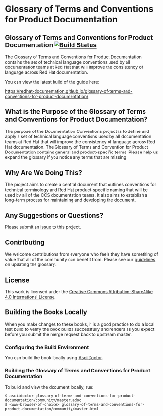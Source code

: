 # Glossary of Terms and Conventions for Product Documentation

## Glossary of Terms and Conventions for Product Documentation [![Build Status](https://travis-ci.org/redhat-documentation/glossary-of-terms-and-conventions-for-product-documentation.svg?branch=master)](https://travis-ci.org/redhat-documentation/glossary-of-terms-and-conventions-for-product-documentation)

The Glossary of Terms and Conventions for Product Documentation contains the set of technical language conventions used by all documentation teams at Red Hat that will improve the consistency of language across Red Hat documentation.

You can view the latest build of the guide here:

https://redhat-documentation.github.io/glossary-of-terms-and-conventions-for-product-documentation/


## What is the Purpose of the Glossary of Terms and Conventions for Product Documentation?

The purpose of the Documentation Conventions project is to define and apply a set of technical language conventions used by all documentation teams at Red Hat that will improve the consistency of language across Red Hat documentation. The Glossary of Terms and Convention for Product Documentation contains general and product-specific terms. Please help us expand the glossary if you notice any terms that are missing.


## Why Are We Doing This?

The project aims to create a central document that outlines conventions for technical terminology and Red Hat product-specific naming that will be used by all of the CCS documentation teams. It also aims to establish a long-term process for maintaining and developing the document.

## Any Suggestions or Questions?

Please submit an [issue](https://github.com/redhat-documentation/glossary-of-terms-and-conventions-for-product-documentation/issues) to this project.



## Contributing

We welcome contributions from everyone who feels they have something of value that all of the community can benefit from. Please see our [guidelines](https://github.com/redhat-documentation/glossary-of-terms-and-conventions-for-product-documentation/blob/master/general_information/updating.adoc) on updating the glossary.

## License

This work is licensed under the [Creative Commons Attribution-ShareAlike 4.0 International License](https://creativecommons.org/licenses/by-sa/4.0/).

## Building the Books Locally

When you make changes to these books, it is a good practice to do a local test build to verify the book builds successfully and renders as you expect before you submit the merge request back to upstream master.

### Configuring the Build Environment

You can build the book locally using [AsciiDoctor](http://asciidoctor.org/docs/#get-started-with-asciidoctor).

### Building the Glossary of Terms and Conventions for Product Documentation

To build and view the document locally, run:

```
$ asciidoctor glossary-of-terms-and-conventions-for-product-documentation/community/master.adoc
$ <www-browser-of-choice> glossary-of-terms-and-conventions-for-product-documentation/community/master.html
```
